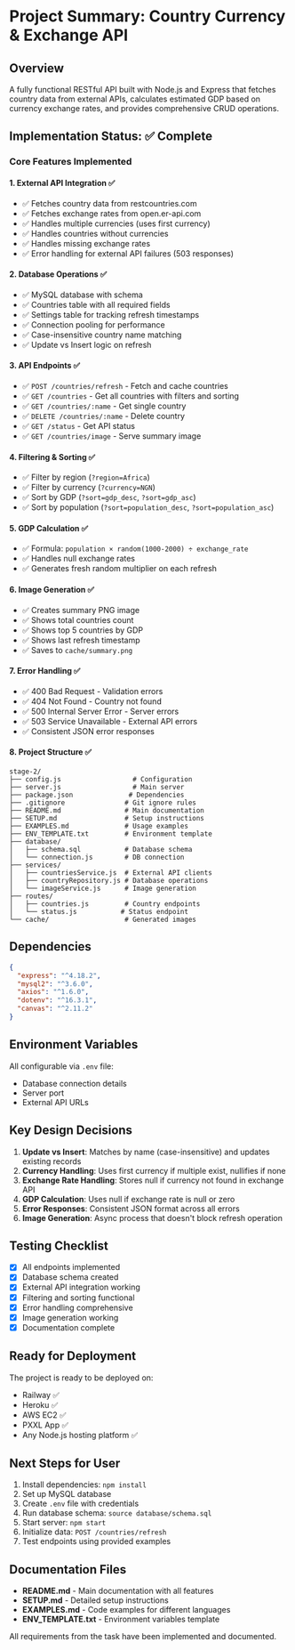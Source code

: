 # Project Summary: Country Currency & Exchange API

## Overview
A fully functional RESTful API built with Node.js and Express that fetches country data from external APIs, calculates estimated GDP based on currency exchange rates, and provides comprehensive CRUD operations.

## Implementation Status: ✅ Complete

### Core Features Implemented

#### 1. External API Integration ✅
- ✅ Fetches country data from restcountries.com
- ✅ Fetches exchange rates from open.er-api.com
- ✅ Handles multiple currencies (uses first currency)
- ✅ Handles countries without currencies
- ✅ Handles missing exchange rates
- ✅ Error handling for external API failures (503 responses)

#### 2. Database Operations ✅
- ✅ MySQL database with schema
- ✅ Countries table with all required fields
- ✅ Settings table for tracking refresh timestamps
- ✅ Connection pooling for performance
- ✅ Case-insensitive country name matching
- ✅ Update vs Insert logic on refresh

#### 3. API Endpoints ✅
- ✅ `POST /countries/refresh` - Fetch and cache countries
- ✅ `GET /countries` - Get all countries with filters and sorting
- ✅ `GET /countries/:name` - Get single country
- ✅ `DELETE /countries/:name` - Delete country
- ✅ `GET /status` - Get API status
- ✅ `GET /countries/image` - Serve summary image

#### 4. Filtering & Sorting ✅
- ✅ Filter by region (`?region=Africa`)
- ✅ Filter by currency (`?currency=NGN`)
- ✅ Sort by GDP (`?sort=gdp_desc`, `?sort=gdp_asc`)
- ✅ Sort by population (`?sort=population_desc`, `?sort=population_asc`)

#### 5. GDP Calculation ✅
- ✅ Formula: `population × random(1000-2000) ÷ exchange_rate`
- ✅ Handles null exchange rates
- ✅ Generates fresh random multiplier on each refresh

#### 6. Image Generation ✅
- ✅ Creates summary PNG image
- ✅ Shows total countries count
- ✅ Shows top 5 countries by GDP
- ✅ Shows last refresh timestamp
- ✅ Saves to `cache/summary.png`

#### 7. Error Handling ✅
- ✅ 400 Bad Request - Validation errors
- ✅ 404 Not Found - Country not found
- ✅ 500 Internal Server Error - Server errors
- ✅ 503 Service Unavailable - External API errors
- ✅ Consistent JSON error responses

#### 8. Project Structure ✅
```
stage-2/
├── config.js                  # Configuration
├── server.js                  # Main server
├── package.json              # Dependencies
├── .gitignore               # Git ignore rules
├── README.md                # Main documentation
├── SETUP.md                 # Setup instructions
├── EXAMPLES.md              # Usage examples
├── ENV_TEMPLATE.txt         # Environment template
├── database/
│   ├── schema.sql           # Database schema
│   └── connection.js        # DB connection
├── services/
│   ├── countriesService.js  # External API clients
│   ├── countryRepository.js # Database operations
│   └── imageService.js      # Image generation
├── routes/
│   ├── countries.js         # Country endpoints
│   └── status.js           # Status endpoint
└── cache/                   # Generated images
```

## Dependencies

```json
{
  "express": "^4.18.2",
  "mysql2": "^3.6.0",
  "axios": "^1.6.0",
  "dotenv": "^16.3.1",
  "canvas": "^2.11.2"
}
```

## Environment Variables

All configurable via `.env` file:
- Database connection details
- Server port
- External API URLs

## Key Design Decisions

1. **Update vs Insert**: Matches by name (case-insensitive) and updates existing records
2. **Currency Handling**: Uses first currency if multiple exist, nullifies if none
3. **Exchange Rate Handling**: Stores null if currency not found in exchange API
4. **GDP Calculation**: Uses null if exchange rate is null or zero
5. **Error Responses**: Consistent JSON format across all errors
6. **Image Generation**: Async process that doesn't block refresh operation

## Testing Checklist

- [x] All endpoints implemented
- [x] Database schema created
- [x] External API integration working
- [x] Filtering and sorting functional
- [x] Error handling comprehensive
- [x] Image generation working
- [x] Documentation complete

## Ready for Deployment

The project is ready to be deployed on:
- Railway ✅
- Heroku ✅
- AWS EC2 ✅
- PXXL App ✅
- Any Node.js hosting platform ✅

## Next Steps for User

1. Install dependencies: `npm install`
2. Set up MySQL database
3. Create `.env` file with credentials
4. Run database schema: `source database/schema.sql`
5. Start server: `npm start`
6. Initialize data: `POST /countries/refresh`
7. Test endpoints using provided examples

## Documentation Files

- **README.md** - Main documentation with all features
- **SETUP.md** - Detailed setup instructions
- **EXAMPLES.md** - Code examples for different languages
- **ENV_TEMPLATE.txt** - Environment variables template

All requirements from the task have been implemented and documented.

